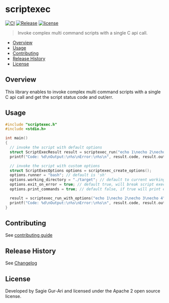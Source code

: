 # scriptexec

[![CI](https://github.com/sagiegurari/c_scriptexec/workflows/CI/badge.svg?branch=master)](https://github.com/sagiegurari/c_scriptexec/actions)
[![Release](https://img.shields.io/github/v/release/sagiegurari/c_scriptexec)](https://github.com/sagiegurari/c_scriptexec/releases)
[![license](https://img.shields.io/github/license/sagiegurari/c_scriptexec)](https://github.com/sagiegurari/c_scriptexec/blob/master/LICENSE)

> Invoke complex multi command scripts with a single C api call.

* [Overview](#overview)
* [Usage](#usage)
* [Contributing](.github/CONTRIBUTING.md)
* [Release History](CHANGELOG.md)
* [License](#license)

<a name="overview"></a>
## Overview
This library enables to invoke complex multi command scripts with a single C api call and get the script status code and out/err.

<a name="usage"></a>
## Usage

```c
#include "scriptexec.h"
#include <stdio.h>

int main()
{
  // invoke the script with default options
  struct ScriptExecResult result = scriptexec_run("echo 1\necho 2\necho 3\necho 4");
  printf("Code: %d\nOutput:\n%s\nError:\n%s\n", result.code, result.out, result.err);

  // invoke the script with custom options
  struct ScriptExecOptions options = scriptexec_create_options();
  options.runner = "bash"; // default is 'sh'
  options.working_directory = "./target"; // default to current working directory
  options.exit_on_error = true; // default true, will break script execution on any error
  options.print_commands = true; // default false, if true will print every command before invocation

  result = scriptexec_run_with_options("echo 1\necho 2\necho 3\necho 4", options);
  printf("Code: %d\nOutput:\n%s\nError:\n%s\n", result.code, result.out, result.err);
}
```

## Contributing
See [contributing guide](.github/CONTRIBUTING.md)

<a name="history"></a>
## Release History

See [Changelog](CHANGELOG.md)

<a name="license"></a>
## License
Developed by Sagie Gur-Ari and licensed under the Apache 2 open source license.
